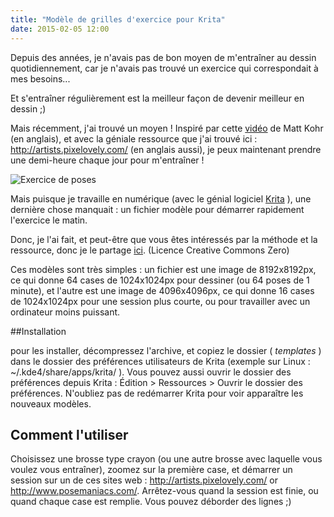 ```yaml
---
title: "Modèle de grilles d'exercice pour Krita"
date: 2015-02-05 12:00
---
```


Depuis des années, je n'avais pas de bon moyen de m'entraîner au dessin quotidiennement, car je n'avais pas trouvé un exercice qui correspondait à mes besoins...

Et s'entraîner régulièrement est la meilleur façon de devenir meilleur en dessin ;)

Mais récemment, j'ai trouvé un moyen ! Inspiré par cette [vidéo](http://www.ctrlpaint.com/videos/quick-pose-gesture-sketching) de Matt Kohr (en anglais), et avec la géniale ressource que j'ai trouvé ici : http://artists.pixelovely.com/ (en anglais aussi), je peux maintenant prendre une demi-heure chaque jour pour m'entraîner !

![Exercice de poses](../../img/blog/poses-exercise.jpg)

Mais puisque je travaille en numérique (avec le génial logiciel [Krita](https://krita.org/) ), une dernière chose manquait : un fichier modèle pour démarrer rapidement l'exercice le matin.

Donc, je l'ai fait, et peut-être que vous êtes intéressés par la méthode et la ressource, donc je le partage [ici](https://github.com/nylnook/exercise-grids-templates-for-krita/archive/1.0.1.zip). (Licence Creative Commons Zero)

Ces modèles sont très simples : un fichier est une image de 8192x8192px, ce qui donne 64 cases de 1024x1024px pour dessiner (ou 64 poses de 1 minute), et l'autre est une image de 4096x4096px, ce qui donne 16 cases de 1024x1024px pour une session plus courte, ou pour travailler avec un ordinateur moins puissant.


##Installation

pour les installer, décompressez l'archive, et copiez le dossier ( *templates* ) dans le dossier des préférences utilisateurs de Krita (exemple sur Linux : ~/.kde4/share/apps/krita/ ).
Vous pouvez aussi ouvrir le dossier des préférences depuis Krita : Édition > Ressources > Ouvrir le dossier des préférences.
N'oubliez pas de redémarrer Krita pour voir apparaître les nouveaux modèles.

## Comment l'utiliser

Choisissez une brosse type crayon (ou une autre brosse avec laquelle vous voulez vous entraîner), zoomez sur la première case, et démarrer un session sur un de ces sites web : http://artists.pixelovely.com/ or http://www.posemaniacs.com/.
Arrêtez-vous quand la session est finie, ou quand chaque case est remplie. Vous pouvez déborder des lignes ;)
